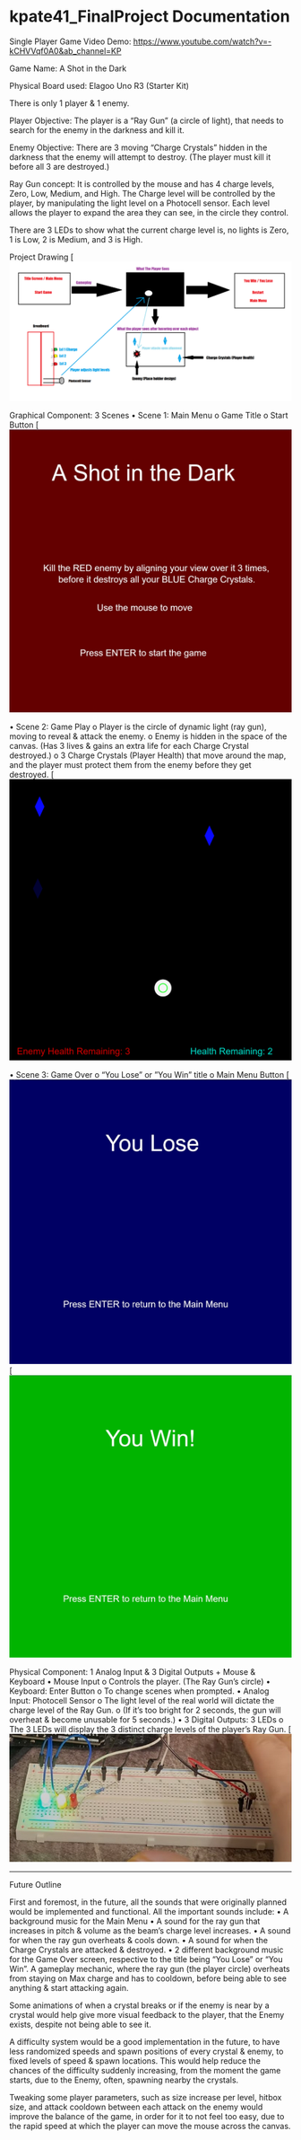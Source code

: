 # kpate41_FinalProject Documentation

Single Player Game 
Video Demo: https://www.youtube.com/watch?v=-kCHVVqf0A0&ab_channel=KP

Game Name: A Shot in the Dark

Physical Board used: Elagoo Uno R3 (Starter Kit)

There is only 1 player & 1 enemy.

Player Objective:	The player is a “Ray Gun” (a circle of light), that needs to search for the enemy in the darkness and kill it.

Enemy Objective:	There are 3 moving “Charge Crystals” hidden in the darkness that the enemy will attempt to destroy. (The player must kill it before all 3 are destroyed.)

Ray Gun concept:	It is controlled by the mouse and has 4 charge levels, Zero, Low, Medium, and High.
	The Charge level will be controlled by the player, by manipulating the light level on a Photocell sensor.
	Each level allows the player to expand the area they can see, in the circle they control.
	
There are 3 LEDs to show what the current charge level is, no lights is Zero, 1 is Low, 2 is Medium, and 3 is High.


Project Drawing
[![JavaScript projects](img/Integration_Project_Diagram_Drawing.png)

 

Graphical Component: 3 Scenes
•	Scene 1: Main Menu
o	Game Title
o	Start Button
[![JavaScript projects](img/Start_Scene.jpg)
 
•	Scene 2: Game Play
o	Player is the circle of dynamic light (ray gun), moving to reveal & attack the enemy.
o	Enemy is hidden in the space of the canvas. (Has 3 lives & gains an extra life for each Charge Crystal destroyed.)
o	3 Charge Crystals (Player Health) that move around the map, and the player must protect them from the enemy before they get destroyed. 
[![JavaScript projects](img/Game_Loop.png)

•	Scene 3: Game Over
o	“You Lose” or ”You Win” title
o	Main Menu Button
[![JavaScript projects](img/You_Lose_Scene.jpg)
[![JavaScript projects](img/You_Win_Scene.jpg)
  


Physical Component: 1 Analog Input & 3 Digital Outputs + Mouse & Keyboard
•	Mouse Input
o	Controls the player. (The Ray Gun’s circle)
•	Keyboard: Enter Button
o	To change scenes when prompted.
•	Analog Input: Photocell Sensor
o	The light level of the real world will dictate the charge level of the Ray Gun.
o	(If it’s too bright for 2 seconds, the gun will overheat & become unusable for 5 seconds.)
•	3 Digital Outputs: 3 LEDs
o	The 3 LEDs will display the 3 distinct charge levels of the player’s Ray Gun.
[![JavaScript projects](img/Physical_Demonstration.jpg)

--------------------------------------

Future Outline

First and foremost, in the future, all the sounds that were originally planned would be implemented and functional. All the important sounds include:
•	A background music for the Main Menu
•	A sound for the ray gun that increases in pitch & volume as the beam’s charge level increases.
•	A sound for when the ray gun overheats & cools down.
•	A sound for when the Charge Crystals are attacked & destroyed.
•	2 different background music for the Game Over screen, respective to the title being “You Lose” or “You Win”.
A gameplay mechanic, where the ray gun (the player circle) overheats from staying on Max charge and has to cooldown, before being able to see anything & start attacking again.

Some animations of when a crystal breaks or if the enemy is near by a crystal would help give more visual feedback to the player, that the Enemy exists, despite not being able to see it.

A difficulty system would be a good implementation in the future, to have less randomized speeds and spawn positions of every crystal & enemy, to fixed levels of speed & spawn locations.
This would help reduce the chances of the difficulty suddenly increasing, from the moment the game starts, due to the Enemy, often, spawning nearby the crystals.

Tweaking some player parameters, such as size increase per level, hitbox size, and attack cooldown between each attack on the enemy would improve the balance of the game, in order for it to not feel too easy, due to the rapid speed at which the player can move the mouse across the canvas.
